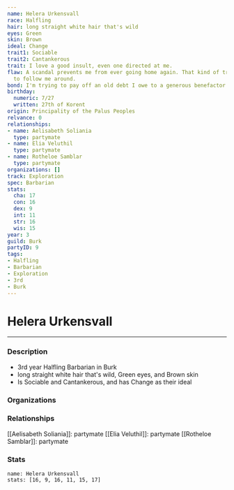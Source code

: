 ```yaml
---
name: Helera Urkensvall
race: Halfling
hair: long straight white hair that's wild
eyes: Green
skin: Brown
ideal: Change
trait1: Sociable
trait2: Cantankerous
trait: I love a good insult, even one directed at me.
flaw: A scandal prevents me from ever going home again. That kind of trouble seems
  to follow me around.
bond: I'm trying to pay off an old debt I owe to a generous benefactor.
birthday:
  numeric: 7/27
  written: 27th of Korent
origin: Principality of the Palus Peoples
relvance: 0
relationships:
- name: Aelisabeth Soliania
  type: partymate
- name: Elia Veluthil
  type: partymate
- name: Rotheloe Samblar
  type: partymate
organizations: []
track: Exploration
spec: Barbarian
stats:
  cha: 17
  con: 16
  dex: 9
  int: 11
  str: 16
  wis: 15
year: 3
guild: Burk
partyID: 9
tags:
- Halfling
- Barbarian
- Exploration
- 3rd
- Burk
---
```

# Helera Urkensvall
---
### Description
- 3rd year Halfling Barbarian in Burk
- long straight white hair that's wild, Green eyes, and Brown skin
- Is Sociable and Cantankerous, and has Change as their ideal

### Organizations
### Relationships
[[Aelisabeth Soliania]]: partymate
[[Elia Veluthil]]: partymate
[[Rotheloe Samblar]]: partymate
### Stats
```statblock
name: Helera Urkensvall
stats: [16, 9, 16, 11, 15, 17]
```